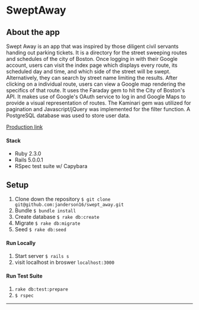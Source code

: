 # SweptAway

## About the app

Swept Away is an app that was inspired by those diligent civil servants handing out parking tickets. It is a directory for the street sweeping routes and schedules of the city of Boston. Once logging in with their Google account, users can visit the index page which displays every route, its scheduled day and time, and which side of the street will be swept. Alternatively, they can search by street name limiting the results. After clicking on a individual route, users can view a Google map rendering the specifics of that route. It uses the Faraday gem to hit the City of Boston's API. It makes use of Google's OAuth service to log in and Google Maps to provide a visual representation of routes. The Kaminari gem was utilized for pagination and Javascript/jQuery was implemented for the filter function. A PostgreSQL database was used to store user data. 

[Production link](https://swept-away.herokuapp.com/)


#### Stack
* Ruby 2.3.0
* Rails 5.0.0.1
* RSpec test suite w/ Capybara


## Setup

1. Clone down the repository
```$ git clone git@github.com:janderson16/swept_away.git```
1. Bundle
```$ bundle install```
1. Create database
```$ rake db:create```
1. Migrate
```$ rake db:migrate``` 
1. Seed
```$ rake db:seed```
#### Run Locally
1. Start server
```$ rails s```
1. visit localhost in broswer
```localhost:3000``` 

#### Run Test Suite

1. ```rake db:test:prepare```
1. ```$ rspec```
---
